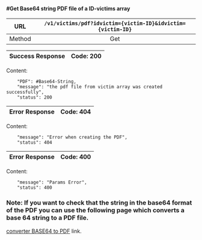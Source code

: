 #### #Get Base64 string PDF file of a ID-victims array

|URL | `/v1/victims/pdf?idvictim={victim-ID}&idvictim={victim-ID}`  |
|:-:|:-:|
|  Method  |Get|

|Success Response | Code: 200  |
|:-:|:-:|

Content:

        "PDF": #Base64-String,
        "message": "the pdf file from victim array was created successfully",
        "status": 200

| Error Response | Code: 404  |
|:-:|:-:|

Content:

        "message": "Error when creating the PDF",
        "status": 404

| Error Response | Code: 400  |
|:-:|:-:|

Content:

        "message": "Params Error",
        "status": 400

### Note: If you want to check that the string in the base64 format of the PDF you can use the following page which converts a base 64 string to a PDF file.

[converter BASE64 to PDF](https://base64.guru/converter/decode/pdf) link.

